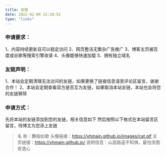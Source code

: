 ```yaml
---
title: 友链
date: 2022-02-09 22:28:52
type: "links"
---
```

### 申请要求：

1、内容持续更新且可以稳定访问
        2、网页整洁无繁杂广告推广
        3、博客主页被百度或谷歌等搜索引擎收录
        4、头像能够快速加载
        5、拥有独立域名

### 友链声明：

1、本站会定期清理无法访问的友链，如果更换了链接信息请至评论区留言，谢谢合作！
        2、本站会定期查看双方是否互为友链，如果取消本站友链，本站也会将您的友链移除

### 申请方式：

先将本站的友链添加到您的友链，相关信息如下
        然后按照以下格式在本站留言区留言，待博主为您添上友链

>名         称：舞指如歌
              头像链接：https://yhmain.github.io/images/cat.gif
              主页链接：https://yhmain.github.io/
              说明信息：山高路遥不知惧，最怕贪图安逸心

